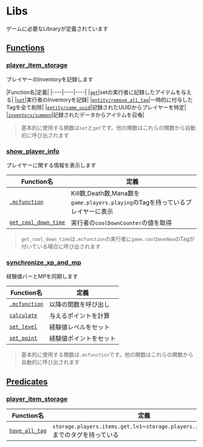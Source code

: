 # Libs
ゲームに必要なLibraryが定義されています

## [Functions](functions/)
### [player_item_storage](functions/player_item_storage/)
プレイヤーのInventoryを記録します

|Function名|定義|
|----|----|----|
|[`get`](functions/player_item_storage/get.mcfunction)|setの実行者に記録したアイテムを与える|
|[`set`](functions/player_item_storage/set.mcfunction)|実行者のInventoryを記録|
|[`entity/remove_all_tag`](functions/player_item_storage/entity/remove_all_tag.mcfunction)|一時的に付与したTagを全て削除|
|[`entity/same_uuid`](functions/player_item_storage/entity/same_uuid.mcfunction)|記録されたUUIDからプレイヤーを特定|
|[`inventory/summon`](functions/player_item_storage/inventory/summon.mcfunction)|記録されたデータからアイテムを召喚|

> 基本的に使用する関数は`set`と`get`です。他の関数はこれらの関数から自動的に呼び出されます

### [show_player_info](functions/show_player_info/)
プレイヤーに関する情報を表示します

|Function名|定義|
|----|----|
|[`.mcfunction`](functions/show_player_info/.mcfunction)|Kill数,Death数,Mana数を`game.players.playing`のTagを持っているプレイヤーに表示|
|[`get_cool_down_time`](functions/show_player_info/get_cool_down_time.mcfunction)|実行者の`coolDownCounter`の値を取得|

> `get_cool_down_time`は`.mcfunction`の実行者に`game.coolDownNow`のTagが付いている場合に呼び出されます

### [synchronize_xp_and_mp](functions/synchronize_xp_and_mp/)
経験値バーとMPを同期します

|Function名|定義|
|----|----|
|[`.mcfunction`](functions/synchronize_xp_and_mp/.mcfunction)|以降の関数を呼び出し|
|[`calculate`](functions/synchronize_xp_and_mp/calculate.mcfunction)|与えるポイントを計算|
|[`set_level`](functions/synchronize_xp_and_mp/set_level.mcfunction)|経験値レベルをセット|
|[`set_point`](functions/synchronize_xp_and_mp/set_point.mcfunction)|経験値ポイントをセット|

> 基本的に使用する関数は`.mcfunction`です。他の関数はこれらの関数から自動的に呼び出されます

## [Predicates](predicates/)
### [player_item_storage](predicates/player_item_storage/)
|Function名|定義|
|----|----|
|[`have_all_tag`](predicates/player_item_storage/have_all_tag.json)|`storage.players.items.get.lv1`~`storage.players.items.get.lv4`までのタグを持っている|

